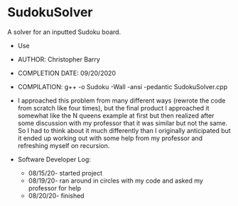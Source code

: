 # SudokuSolver
A solver for an inputted Sudoku board.

- Use 

- AUTHOR: Christopher Barry

- COMPLETION DATE: 09/20/2020

- COMPILATION: g++ -o Sudoku -Wall -ansi -pedantic SudokuSolver.cpp

- I approached this problem from many different ways (rewrote the code from scratch like four times), but the final product I approached it somewhat like the N queens example at first but then realized after some discussion with my professor that it was similar but not the same. So I had to think about it much differently than I originally anticipated but it ended up working out with some help from my professor and refreshing myself on recursion.

- Software Developer Log:
  - 08/15/20- started project
  - 08/19/20- ran around in circles with my code and asked my professor for help
  - 08/20/20- finished


